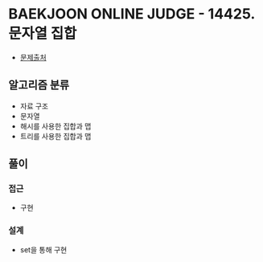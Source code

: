 # BAEKJOON ONLINE JUDGE - 14425. 문자열 집합

- [문제출처](https://www.acmicpc.net/problem/14425 '14425. 문자열 집합')

## 알고리즘 분류

- 자료 구조
- 문자열
- 해시를 사용한 집합과 맵
- 트리를 사용한 집합과 맵

## 풀이

### 접근

- 구현

### 설계

- set을 통해 구현
